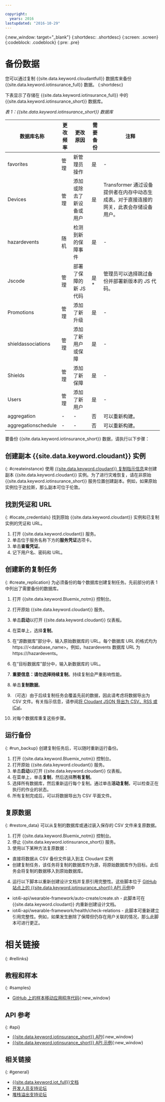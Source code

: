 ```yaml
---

copyright:
  years: 2016
lastupdated: "2016-10-29"
---
```


<!-- Common attributes used in the template are defined as follows: -->
{:new_window: target="\_blank"}
{:shortdesc: .shortdesc}
{:screen: .screen}
{:codeblock: .codeblock}
{:pre: .pre}


<!-- {{site.data.keyword.iotinsurance_full}}  {{site.data.keyword.iotinsurance_short}}  -->

# 备份数据
您可以通过复制 {{site.data.keyword.cloudantfull}} 数据库来备份 {{site.data.keyword.iotinsurance_full}} 数据。
{:shortdesc}

下表显示了存储在 {{site.data.keyword.iotinsurance_full}} 中的 {{site.data.keyword.iotinsurance_short}} 数据库。

*表 1：{{site.data.keyword.iotinsurance_short}} 数据库*

数据库名称| 更改频率| 更改原因 | 需要备份 | 注释
------------- | -------------| -------------| -------------| -------------
favorites|管理|新管理员操作|是|-
Devices|管理|添加或除去了新设备或用户|是| Transformer 通过设备提供者在内存中动态生成表。对于直接连接的网关，此表会存储设备用户。
hazardevents|随机|检测到新的保障事件|是|-
Jscode|管理|部署了保障的新 JS 代码|是*| 管理员可以选择跳过备份并部署新版本的 JS 代码。
Promotions|管理|添加了新升级|是|-
shieldassociations|管理|添加了新用户或保障|是|-
Shields|管理|添加了新保障|是|-
Users|管理|添加了新用户|是|-
aggregation|-|-|否|可以重新构建。
aggregationschedule|-|-| 否|可以重新构建。

要备份 {{site.data.keyword.iotinsurance_short}} 数据，请执行以下步骤：

## 创建副本 {{site.data.keyword.cloudant}} 实例
{: #createinstance}
使用 [{{site.data.keyword.cloudant}} 复制指示信息](https://docs.cloudant.com/replication.html)来创建副本 {{site.data.keyword.cloudant}} 实例。为了进行灾难恢复，请在非原始 {{site.data.keyword.iotinsurance_short}} 服务位置创建副本。例如，如果原始实例位于达拉斯，那么副本可位于伦敦。

## 找到凭证和 URL
{: #locate_credentials}
找到原始 {{site.data.keyword.cloudant}} 实例和已复制实例的凭证和 URL。
1. 打开 {{site.data.keyword.cloudant}} 服务。
2. 单击位于服务名称下方的**服务凭证**选项卡。
3. 单击**查看凭证**。
4. 记下用户名、密码和 URL。

## 创建新的复制任务
{: #create_replication}
为必须备份的每个数据库创建复制任务。先前部分的表 1 中列出了需要备份的数据库。

1. 打开 {{site.data.keyword.Bluemix_notm}} 控制台。

2. 打开原始 {{site.data.keyword.cloudant}} 服务。

3. 单击**启动**以打开 {{site.data.keyword.cloudant}} 仪表板。

4. 在菜单上，选择**复制**。

5. 在“源数据库”部分中，输入原始数据库的 URL。每个数据库 URL 的格式均为 https://<CloudantbaseURL>/<database_name>。例如，hazardevents 数据库 URL 为 https://<CloudantbaseURL>/hazardevents。

6. 在“目标数据库”部分中，输入新数据库的 URL。

7. **重要信息：**请勿选择**持续复制**。持续复制会严重影响性能。

8. 单击**复制数据**。  

9. （可选）由于后续复制任务会覆盖先前的数据，因此请考虑将数据导出为 CSV 文件。有关指示信息，请参阅[将 Cloudant JSON 导出为 CSV、RSS 或 iCal](https://developer.ibm.com/clouddataservices/2015/09/22/export-cloudant-json-as-csv-rss-or-ical/)。

10. 对每个数据库重复这些步骤。

## 运行备份
{: #run_backup}
创建复制任务后，可以随时重新运行备份。
1. 打开 {{site.data.keyword.Bluemix_notm}} 控制台。
2. 打开原始 {{site.data.keyword.cloudant}} 服务。
3. 单击**启动**以打开 {{site.data.keyword.cloudant}} 仪表板。
4. 在菜单上，单击**复制**，然后选择**所有复制**。
5. 选择所有数据库，然后重新运行每个复制。通过单击**活动复制**，可以检查正在执行的作业的状态。
6. 所有复制完成后，可以将数据导出为 CSV 平面文件。

## 复原数据
{: #restore_data}
可以从复制的数据库或通过装入保存的 CSV 文件来复原数据。
1. 打开 {{site.data.keyword.Bluemix_notm}} 控制台。
2. 停止 {{site.data.keyword.iotinsurance_short}} 服务。
3. 使用以下某种方法复原数据：
  - 直接将数据从 CSV 备份文件装入到主 Cloudant 实例
  - 创建复制任务，该任务将复制的数据库作为源，将原始数据库作为目标。此任务会将复制的数据移入到原始数据库。
4. 运行以下脚本以重新创建设计文档并复原引用完整性。这些脚本位于 [GitHub 站点上的 {{site.data.keyword.iotinsurance_short}} API 示例](https://github.com/IBM-Bluemix/iot4i-api-examples-nodejs/)中
  - iot4i-api/wearable-framework/auto-create/create.sh - 此脚本可在 {{site.data.keyword.cloudant}} 内重新创建设计文档。
  - iot4i-api/wearable-framework/health/check-relations - 此脚本可重新建立引用完整性。例如，如果发生删除了保障但仍存在用户关联的情况，那么此脚本可进行更正。


# 相关链接
{: #rellinks}

## 教程和样本
{: #samples}
* [GitHub 上的样本移动应用程序代码](https://github.com/ibm-watson-iot/ioti-mobile){:new_window}

## API 参考
{: #api}
* [{{site.data.keyword.iotinsurance_short}} API](https://iot4i-api-docs.mybluemix.net/){:new_window}
* [{{site.data.keyword.iotinsurance_short}} API 示例](https://github.com/IBM-Bluemix/iot4i-api-examples-nodejs/#iot-for-insurance-api-examples){:new_window}


## 相关链接
{: #general}
* [{{site.data.keyword.iot_full}}文档](https://console.ng.bluemix.net/docs/services/IoT/index.html)
* [开发人员支持论坛](https://developer.ibm.com/answers/search.html?f=&type=question&redirect=search%2Fsearch&sort=relevance&q=%2B[iot]%20%2B[bluemix])
* [堆栈溢出支持论坛](http://stackoverflow.com/questions/tagged/ibm-bluemix)
